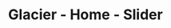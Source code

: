 ---
title: Glacier - Home - Slider
builder: true

# Content section
sections:
  - sliderSection
  - portfolioSection

# Configuration for sections

# Slider
duration: 4000
arrows: "true"

# Portfolio
stretch: "hide" # Ultra wide portfolio, "show" or "hide"
filter: "text-center" # Align filter "text-start", "text-center", "text-end" or "d-none"
columns: 3 # It is the number of columns you wish to display in the grid
columnItem: "hide" # Column to a single media box 
boxesToLoadStart: 9 # The number of boxes to load when it first loads the grid
boxesToLoad: 1 # The number of boxes to load when you click the load more button 
portfolioType: "gallery" # "gallery" or "project"
portfolioStyle: "alternative" # "classic", "minimal", "alternative" or "creative"
gapHorizontal: 15 # Horizontal gap between items
gapVertical: 15 # Vertical gap between items
loadMoreButton: "show"

---